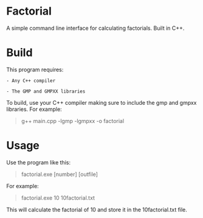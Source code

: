 # Factorial

A simple command line interface for calculating factorials. Built in C++.

# Build

This program requires:

    - Any C++ compiler

    - The GMP and GMPXX libraries

To build, use your C++ compiler making sure to include the gmp and gmpxx libraries.
For example:

> g++ main.cpp -lgmp -lgmpxx -o factorial

# Usage

Use the program like this:

> factorial.exe [number] [outfile]

For example:

> factorial.exe 10 10factorial.txt

This will calculate the factorial of 10 and store it in the 10factorial.txt file.
